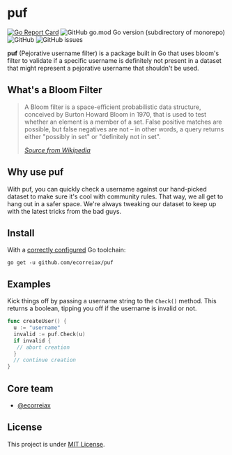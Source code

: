# puf

[![Go Report Card](https://goreportcard.com/badge/github.com/ecorreiax/puf)](https://goreportcard.com/report/github.com/ecorreiax/puf)
![GitHub go.mod Go version (subdirectory of monorepo)](https://img.shields.io/github/go-mod/go-version/ecorreiax/puf)
![GitHub](https://img.shields.io/github/license/ecorreiax/puf)
![GitHub issues](https://img.shields.io/github/issues/ecorreiax/puf)

**puf** (Pejorative username filter) is a package built in Go that uses bloom's filter to validate if a specific username is definitely not present in a dataset that might represent a pejorative username that shouldn't be used.  

## What's a Bloom Filter

> A Bloom filter is a space-efficient probabilistic data structure, conceived by Burton Howard Bloom in 1970, that is used to test whether an element is a member of a set. False positive matches are possible, but false negatives are not – in other words, a query returns either "possibly in set" or "definitely not in set".
>
> <cite>[Source from Wikipedia][1]</cite>

[1]: https://en.wikipedia.org/wiki/Bloom_filter

## Why use puf

With puf, you can quickly check a username against our hand-picked dataset to make sure it's cool with community rules. That way, we all get to hang out in a safer space. We're always tweaking our dataset to keep up with the latest tricks from the bad guys.

## Install

With a [correctly configured](https://go.dev/doc/install#testing) Go toolchain:

```
go get -u github.com/ecorreiax/puf
```

## Examples

Kick things off by passing a username string to the `Check()` method. This returns a boolean, tipping you off if the username is invalid or not.

```go
func createUser() {
  u := "username"
  invalid := puf.Check(u)
  if invalid {
   // abort creation
  }
  // continue creation
}
```

## Core team

- [@ecorreiax](https://github.com/ecorreiax)


## License

This project is under [MIT License](https://github.com/ecorreiax/puf/blob/main/LICENSE).
